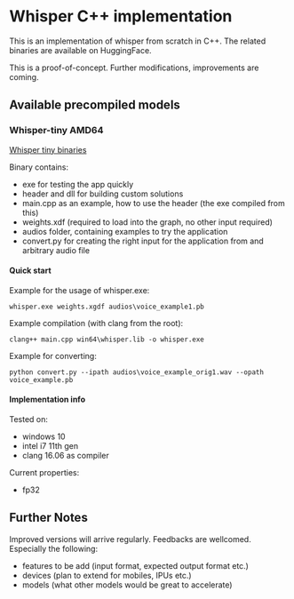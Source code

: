 # Whisper C++ implementation

This is an implementation of whisper from scratch in C++.
The related binaries are available on HuggingFace.

This is a proof-of-concept. Further modifications, improvements are coming.

## Available precompiled models

### Whisper-tiny AMD64

[Whisper tiny binaries](https://huggingface.co/anycores/whisper_tiny_v1.1_intel)

Binary contains:
* exe for testing the app quickly
* header and dll for building custom solutions
* main.cpp as an example, how to use the header (the exe compiled from this)
* weights.xdf (required to load into the graph, no other input required)
* audios folder, containing examples to try the application
* convert.py for creating the right input for the application from and arbitrary audio file 

#### Quick start

Example for the usage of whisper.exe:
```
whisper.exe weights.xgdf audios\voice_example1.pb
```

Example compilation (with clang from the root):
```
clang++ main.cpp win64\whisper.lib -o whisper.exe
```

Example for converting:
```
python convert.py --ipath audios\voice_example_orig1.wav --opath voice_example.pb
```

#### Implementation info

Tested on:
* windows 10
* intel i7 11th gen
* clang 16.06 as compiler

Current properties:
* fp32

## Further Notes

Improved versions will arrive regularly.
Feedbacks are wellcomed. Especially the following:
* features to be add (input format, expected output format etc.)
* devices (plan to extend for mobiles, IPUs etc.)
* models (what other models would be great to accelerate)


